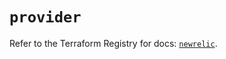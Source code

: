 # `provider`

Refer to the Terraform Registry for docs: [`newrelic`](https://registry.terraform.io/providers/newrelic/newrelic/3.46.0/docs).
